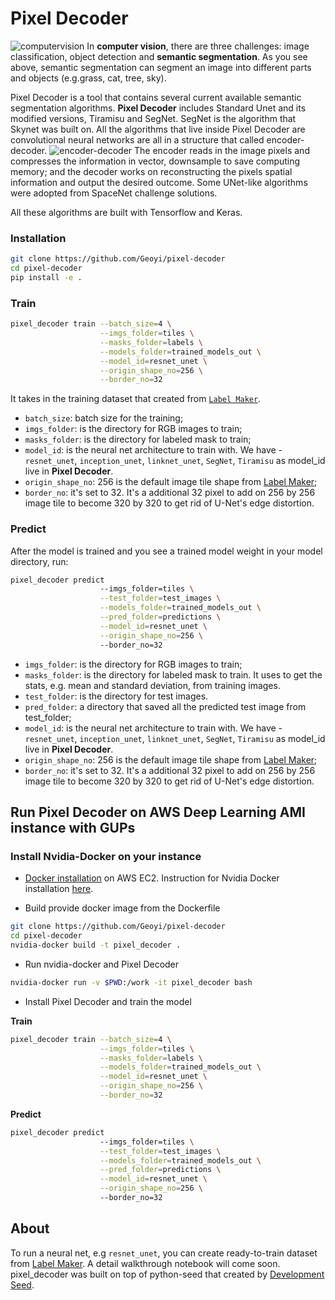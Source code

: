 # Pixel Decoder

![computervision](https://user-images.githubusercontent.com/14057932/37719364-3e953da0-2cfb-11e8-8140-f5f12bb806d9.png)
In **computer vision**, there are three challenges: image classification, object detection and **semantic segmentation**. As you see above, semantic segmentation can segment an image into different parts and objects (e.g.grass, cat, tree, sky).

Pixel Decoder is a tool that contains several current available semantic segmentation algorithms. **Pixel Decoder** includes Standard Unet and its modified versions, Tiramisu and SegNet. SegNet is the algorithm that Skynet was built on. All the algorithms that live inside Pixel Decoder are convolutional neural networks are all in a structure that called encoder-decoder.
![encoder-decoder](https://user-images.githubusercontent.com/14057932/37719742-14b23582-2cfc-11e8-8242-a3773df31bc2.png)
The encoder reads in the image pixels and compresses the information in vector, downsample to save computing memory; and the decoder works on reconstructing the pixels spatial information and output the desired outcome. Some UNet-like algorithms were adopted from SpaceNet challenge solutions.

All these algorithms are built with Tensorflow and Keras.

### Installation

```bash
git clone https://github.com/Geoyi/pixel-decoder
cd pixel-decoder
pip install -e .
```

### Train

```bash
pixel_decoder train --batch_size=4 \
                    --imgs_folder=tiles \
                    --masks_folder=labels \
                    --models_folder=trained_models_out \
                    --model_id=resnet_unet \
                    --origin_shape_no=256 \
                    --border_no=32
```
It takes in the training dataset that created from [`Label Maker`](https://github.com/developmentseed/label-maker).


- `batch_size`: batch size for the training;
- `imgs_folder`: is the directory for RGB images to train;
- `masks_folder`: is the directory for labeled mask to train;
- `model_id`: is the neural net architecture to train with. We have - `resnet_unet`, `inception_unet`, `linknet_unet`, `SegNet`, `Tiramisu` as model_id live in **Pixel Decoder**.
- `origin_shape_no`: 256 is the default image tile shape from [Label Maker](https://github.com/developmentseed/label-maker);
- `border_no`: it's set to 32. It's a additional 32 pixel to add on 256 by 256 image tile to become 320 by 320 to get rid of U-Net's edge distortion.


### Predict
After the model is trained and you see a trained model weight in your model directory, run:


```bash
pixel_decoder predict
                    --imgs_folder=tiles \
                    --test_folder=test_images \
                    --models_folder=trained_models_out \
                    --pred_folder=predictions \
                    --model_id=resnet_unet \
                    --origin_shape_no=256 \  
                    --border_no=32
```

- `imgs_folder`: is the directory for RGB images to train;
- `masks_folder`: is the directory for labeled mask to train. It uses to get the stats, e.g. mean and standard deviation, from training images.
- `test_folder`: is the directory for test images.
- `pred_folder`: a directory that saved all the predicted test image from test_folder;
- `model_id`: is the neural net architecture to train with. We have - `resnet_unet`, `inception_unet`, `linknet_unet`, `SegNet`, `Tiramisu` as model_id live in **Pixel Decoder**.
- `origin_shape_no`: 256 is the default image tile shape from [Label Maker](https://github.com/developmentseed/label-maker);
- `border_no`: it's set to 32. It's a additional 32 pixel to add on 256 by 256 image tile to become 320 by 320 to get rid of U-Net's edge distortion.

## Run Pixel Decoder on AWS Deep Learning AMI instance with **GUPs**

### Install Nvidia-Docker on your instance
- [Docker installation](https://docs.aws.amazon.com/AmazonECS/latest/developerguide/docker-basics.html) on AWS EC2. Instruction for Nvidia Docker installation [here](https://towardsdatascience.com/using-docker-to-set-up-a-deep-learning-environment-on-aws-6af37a78c551).

- Build provide docker image from the Dockerfile

```bash
git clone https://github.com/Geoyi/pixel-decoder
cd pixel-decoder
nvidia-docker build -t pixel_decoder .
```

- Run nvidia-docker and Pixel Decoder

```bash
nvidia-docker run -v $PWD:/work -it pixel_decoder bash
```

- Install Pixel Decoder and train the model

**Train**
```bash
pixel_decoder train --batch_size=4 \
                    --imgs_folder=tiles \
                    --masks_folder=labels \
                    --models_folder=trained_models_out \
                    --model_id=resnet_unet \
                    --origin_shape_no=256 \
                    --border_no=32
```

**Predict**

```bash
pixel_decoder predict
                    --imgs_folder=tiles \
                    --test_folder=test_images \
                    --models_folder=trained_models_out \
                    --pred_folder=predictions \
                    --model_id=resnet_unet \
                    --origin_shape_no=256 \  
                    --border_no=32
```

## About
To run a neural net, e.g `resnet_unet`, you can create ready-to-train dataset from [Label Maker](https://github.com/developmentseed/label-maker). A detail walkthrough notebook will come soon.
pixel_decoder was built on top of python-seed that created by [Development Seed](<http://developmentseed.org>).
